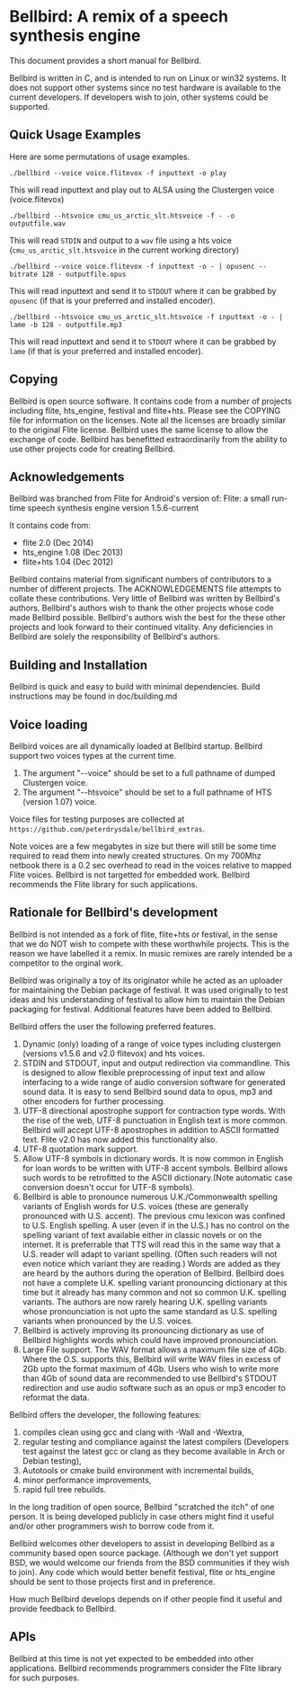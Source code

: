 Bellbird: A remix of a speech synthesis engine
===============================================

This document provides a short manual for Bellbird.

Bellbird is written in C, and is intended to run on Linux or win32 systems.
It does not support other systems since no test hardware is available
to the current developers. If developers wish to join, other systems
could be supported.

## Quick Usage Examples

Here are some permutations of usage examples.

    ./bellbird --voice voice.flitevox -f inputtext -o play

This will read inputtext and play out to ALSA using the Clustergen voice (voice.flitevox)

    ./bellbird --htsvoice cmu_us_arctic_slt.htsvoice -f - -o outputfile.wav

This will read `STDIN` and output to a `wav` file using a hts voice (`cmu_us_arctic_slt.htsvoice` in
the current working directory)

    ./bellbird --voice voice.flitevox -f inputtext -o - | opusenc --bitrate 128 - outputfile.opus

This will read inputtext and send it to `STDOUT` where it can be grabbed by `opusenc` (if that is your
preferred and installed encoder).

    ./bellbird --htsvoice cmu_us_arctic_slt.htsvoice -f inputtext -o - | lame -b 128 - outputfile.mp3

This will read inputtext and send it to `STDOUT` where it can be grabbed by `lame` (if that is your
preferred and installed encoder).

## Copying

Bellbird is open source software.
It contains code from a number of projects including flite, hts_engine,
festival and flite+hts. Please see the COPYING file for information on
the licenses. Note all the licenses are broadly similar to the original
Flite license. Bellbird uses the same license to allow the exchange of
code. Bellbird has benefitted extraordinarily from the
ability to use other projects code for creating Bellbird.

## Acknowledgements

Bellbird was branched from Flite for Android's version of:
         Flite: a small run-time speech synthesis engine
                      version 1.5.6-current

It contains code from:
  - flite 2.0 (Dec 2014)
  - hts_engine 1.08 (Dec 2013)
  - flite+hts 1.04 (Dec 2012)

Bellbird contains material from significant numbers of contributors
to a number of different projects. The ACKNOWLEDGEMENTS file attempts
to collate these contributions. Very little of Bellbird was written
by Bellbird's authors. Bellbird's authors wish to thank the other
projects whose code made Bellbird possible. Bellbird's authors wish the
best for the these other projects and look forward to their continued vitality.
Any deficiencies in Bellbird are solely the responsibility of Bellbird's
authors.

## Building and Installation

Bellbird is quick and easy to build with minimal dependencies.
Build instructions may be found in doc/building.md

## Voice loading

Bellbird voices are all dynamically loaded at Bellbird startup.
Bellbird support two voices types at the current time.

 1. The argument "--voice" should be set to a full pathname of dumped Clustergen voice.
 2. The argument "--htsvoice" should be set to a full pathname of HTS (version 1.07) voice.

Voice files for testing purposes are collected at `https://github.com/peterdrysdale/bellbird_extras`.

Note voices are a few megabytes in size but there will
still be some time required to read them into newly created structures. On my
700Mhz netbook there is a 0.2 sec overhead to read in the voices relative to
mapped Flite voices. Bellbird is not targetted for embedded work. Bellbird recommends
the Flite library for such applications.


## Rationale for Bellbird's development

Bellbird is not intended as a fork of flite, flite+hts or festival, in the sense
that we do NOT wish to compete with these worthwhile projects. This is the
reason we have labelled it a remix. In music remixes are rarely intended be a
competitor to the orginal work.

Bellbird was originally a toy of its originator while he acted as an uploader
for maintaining the Debian package of festival. It was used originally to test
ideas and his understanding of festival to allow him to maintain the Debian
packaging for festival. Additional features have been added to Bellbird.

Bellbird offers the user the following preferred features.

 1. Dynamic (only) loading of a range of voice types including clustergen
    (versions v1.5.6 and v2.0 flitevox) and hts voices.
 2. STDIN and STDOUT, input and output redirection via commandline. This
    is designed to allow flexible preprocessing of input text and allow interfacing
    to a wide range of audio conversion software for generated sound data.
    It is easy to send Bellbird sound data to opus, mp3 and other encoders for further
    processing.
 3. UTF-8 directional apostrophe support for contraction type words. With the rise of
    the web, UTF-8 punctuation in English text is more common. Bellbird will accept
    UTF-8 apostrophes in addition to ASCII formatted text. Flite v2.0 has now added this
    functionality also.
 4. UTF-8 quotation mark support.
 5. Allow UTF-8 symbols in dictionary words. It is now common in English for loan words
    to be written with UTF-8 accent symbols. Bellbird allows such words to be retrofitted to
    the ASCII dictionary.(Note automatic case conversion doesn't occur for UTF-8 symbols).
 6. Bellbird is able to pronounce numerous U.K./Commonwealth spelling variants of English words
    for U.S. voices (these are generally pronounced with U.S. accent). The previous cmu lexicon
    was confined to U.S. English spelling. A user (even if in the U.S.) has no control on
    the spelling variant of text available either in classic novels or on the internet. It is
    preferrable that TTS will read this in the same way that a U.S. reader will adapt to
    variant spelling. (Often such readers will not even notice which variant they are reading.)
    Words are added as they are heard by the authors during the operation of Bellbird. Bellbird
    does not have a complete U.K. spelling variant pronouncing dictionary at this time but it
    already has many common and not so common U.K. spelling variants. The authors are
    now rarely hearing U.K. spelling variants whose pronounciation is not upto the same
    standard as U.S. spelling variants when pronounced by the U.S. voices.
 7. Bellbird is actively improving its pronouncing dictionary as use of Bellbird highlights
    words which could have improved pronounciation.
 8. Large File support. The WAV format allows a maximum file size of 4Gb. Where
    the O.S. supports this, Bellbird will write WAV files in excess of 2Gb upto the format
    maximum of 4Gb. Users who wish to write more than 4Gb of sound data are recommended
    to use Bellbird's STDOUT redirection and use audio software such as an opus or mp3 encoder to
    reformat the data.

Bellbird offers the developer, the following features:

 1. compiles clean using gcc and clang with -Wall and -Wextra,
 2. regular testing and compliance against the latest compilers (Developers test against
    the latest gcc or clang as they become available in Arch or Debian testing),
 3. Autotools or cmake build environment with incremental builds,
 4. minor performance improvements,
 5. rapid full tree rebuilds.

In the long tradition of open source, Bellbird "scratched the itch" of one person.
It is being developed publicly in case others might find it useful and/or other
programmers wish to borrow code from it.

Bellbird welcomes other developers to assist in developing Bellbird as a community
based open source package. (Although we don't yet support BSD, we would welcome our friends from
the BSD communities if they wish to join). Any code which would better benefit festival,
flite or hts_engine should be sent to those projects first and in preference.

How much Bellbird develops depends on if other people find it useful and provide feedback
to Bellbird.

## APIs

Bellbird at this time is not yet expected to be embedded into
other applications. Bellbird recommends programmers consider
the Flite library for such purposes.


